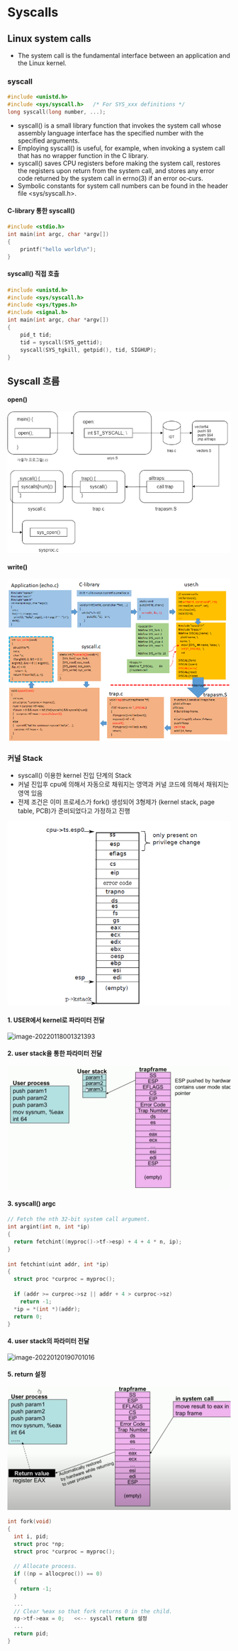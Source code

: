 # Syscalls

## Linux system calls

* The system call is the fundamental interface between an application and the Linux kernel.

### syscall

```c
#include <unistd.h>
#include <sys/syscall.h>   /* For SYS_xxx definitions */
long syscall(long number, ...);
```

* syscall()  is a small library function that invokes the system call whose assembly language interface has the specified number with the specified arguments.  
* Employing syscall() is useful, for example,  when invoking a system call that has no wrapper function in the C library.
* syscall() saves CPU registers before making the system call, restores the registers upon return from the system call, and stores any error code returned by the system call in errno(3) if an  error  oc‐curs.
*  Symbolic constants for system call numbers can be found in the header file <sys/syscall.h>.

#### C-library 통한 syscall()

```c
#include <stdio.h>
int main(int argc, char *argv[])
{
    printf("hello world\n");
}
```



#### syscall() 직접 호출

```c
#include <unistd.h>
#include <sys/syscall.h>
#include <sys/types.h>
#include <signal.h>
int main(int argc, char *argv[])
{
    pid_t tid;
    tid = syscall(SYS_gettid);
    syscall(SYS_tgkill, getpid(), tid, SIGHUP);
}
```



## Syscall 흐름

#### open()

![system-call](img/System-Call.png)



#### write()

![image-20220120184652901](img/image-20220120184652901.png)





### 커널 Stack 

* syscall() 이용한 kernel 진입 단계의 Stack
* 커널 진입후 cpu에 의해서 자동으로 채워지는 영역과 커널 코드에 의해서 채워지는 영역 있음
* 전제 조건은 이미 프로세스가 fork() 생성되어 3형제가 (kernel stack, page table, PCB)가 준비되었다고 가정하고 진행

![image-20220120181316355](img/image-20220120181316355.png)



#### 1. USER에서 kernel로 파라미터 전달

![image-20220118001321393](D:\Code\lk\06.system_call\img\image-20220118001321393.png)



#### 2. user stack을 통한 파라미터 전달

![](img/image-100.png)

#### 3. syscall() argc 

```c
// Fetch the nth 32-bit system call argument.
int argint(int n, int *ip)
{
  return fetchint((myproc()->tf->esp) + 4 + 4 * n, ip);
}

int fetchint(uint addr, int *ip)
{
  struct proc *curproc = myproc();

  if (addr >= curproc->sz || addr + 4 > curproc->sz)
    return -1;
  *ip = *(int *)(addr);
  return 0;
}
```



#### 4. user stack의 파라미터 전달

![image-20220120190701016](D:\Code\lk\06.system_call\img\image-20220120190701016.png)



#### 

#### 5. return  설정

![image-20220118001559437](img/image-20220118001559437.png)



```c
int fork(void)
{
  int i, pid;
  struct proc *np;
  struct proc *curproc = myproc();

  // Allocate process.
  if ((np = allocproc()) == 0)
  {
    return -1;
  }
  ... 
  // Clear %eax so that fork returns 0 in the child.
  np->tf->eax = 0;   <<-- syscall return 설정
  ...
  return pid;
}

```

